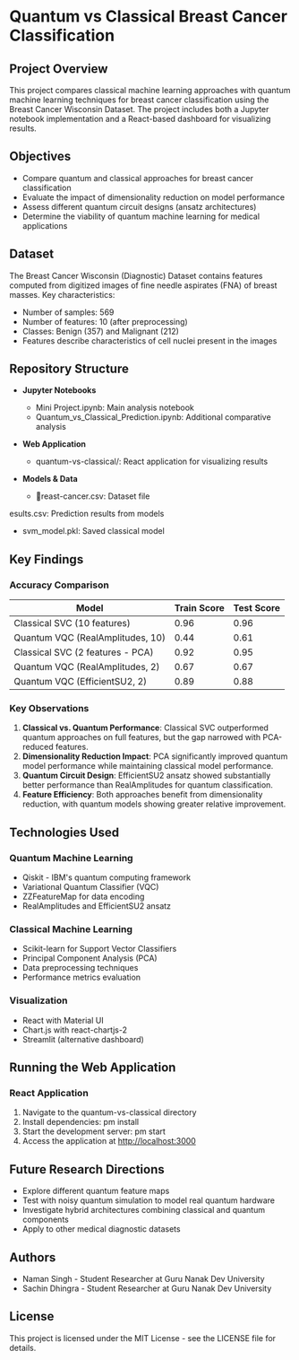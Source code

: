 ﻿# Quantum vs Classical Breast Cancer Classification

## Project Overview

This project compares classical machine learning approaches with quantum machine learning techniques for breast cancer classification using the Breast Cancer Wisconsin Dataset. The project includes both a Jupyter notebook implementation and a React-based dashboard for visualizing results.

## Objectives

- Compare quantum and classical approaches for breast cancer classification
- Evaluate the impact of dimensionality reduction on model performance
- Assess different quantum circuit designs (ansatz architectures)
- Determine the viability of quantum machine learning for medical applications

## Dataset

The Breast Cancer Wisconsin (Diagnostic) Dataset contains features computed from digitized images of fine needle aspirates (FNA) of breast masses. Key characteristics:

- Number of samples: 569
- Number of features: 10 (after preprocessing)
- Classes: Benign (357) and Malignant (212)
- Features describe characteristics of cell nuclei present in the images

## Repository Structure

- **Jupyter Notebooks**
  - Mini Project.ipynb: Main analysis notebook
  - Quantum_vs_Classical_Prediction.ipynb: Additional comparative analysis
  
- **Web Application**
  - quantum-vs-classical/: React application for visualizing results

- **Models & Data**
  - reast-cancer.csv: Dataset file
    
esults.csv: Prediction results from models
  - svm_model.pkl: Saved classical model

## Key Findings

### Accuracy Comparison

| Model                            | Train Score | Test Score |
|----------------------------------|------------|------------|
| Classical SVC (10 features)      | 0.96       | 0.96       |
| Quantum VQC (RealAmplitudes, 10) | 0.44       | 0.61       |
| Classical SVC (2 features - PCA) | 0.92       | 0.95       |
| Quantum VQC (RealAmplitudes, 2)  | 0.67       | 0.67       |
| Quantum VQC (EfficientSU2, 2)    | 0.89       | 0.88       |

### Key Observations

1. **Classical vs. Quantum Performance**: Classical SVC outperformed quantum approaches on full features, but the gap narrowed with PCA-reduced features.
2. **Dimensionality Reduction Impact**: PCA significantly improved quantum model performance while maintaining classical model performance.
3. **Quantum Circuit Design**: EfficientSU2 ansatz showed substantially better performance than RealAmplitudes for quantum classification.
4. **Feature Efficiency**: Both approaches benefit from dimensionality reduction, with quantum models showing greater relative improvement.

## Technologies Used

### Quantum Machine Learning
- Qiskit - IBM's quantum computing framework
- Variational Quantum Classifier (VQC)
- ZZFeatureMap for data encoding
- RealAmplitudes and EfficientSU2 ansatz

### Classical Machine Learning
- Scikit-learn for Support Vector Classifiers
- Principal Component Analysis (PCA)
- Data preprocessing techniques
- Performance metrics evaluation

### Visualization
- React with Material UI
- Chart.js with react-chartjs-2
- Streamlit (alternative dashboard)

## Running the Web Application

### React Application
1. Navigate to the quantum-vs-classical directory
2. Install dependencies: 
pm install
3. Start the development server: 
pm start
4. Access the application at [http://localhost:3000](http://localhost:3000)


## Future Research Directions

- Explore different quantum feature maps
- Test with noisy quantum simulation to model real quantum hardware
- Investigate hybrid architectures combining classical and quantum components
- Apply to other medical diagnostic datasets

## Authors

- Naman Singh - Student Researcher at Guru Nanak Dev University
- Sachin Dhingra - Student Researcher at Guru Nanak Dev University

## License

This project is licensed under the MIT License - see the LICENSE file for details.

